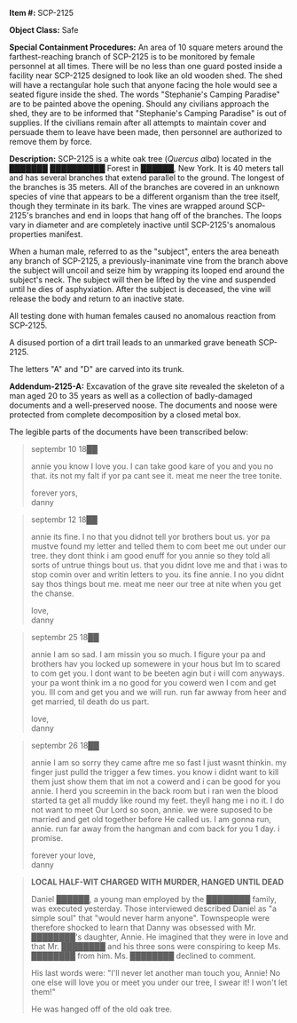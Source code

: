 **Item #:** SCP-2125

**Object Class:** Safe

**Special Containment Procedures:** An area of 10 square meters around the farthest-reaching branch of SCP-2125 is to be monitored by female personnel at all times. There will be no less than one guard posted inside a facility near SCP-2125 designed to look like an old wooden shed. The shed will have a rectangular hole such that anyone facing the hole would see a seated figure inside the shed. The words "Stephanie's Camping Paradise" are to be painted above the opening. Should any civilians approach the shed, they are to be informed that "Stephanie's Camping Paradise" is out of supplies. If the civilians remain after all attempts to maintain cover and persuade them to leave have been made, then personnel are authorized to remove them by force.

**Description:** SCP-2125 is a white oak tree (_Quercus alba_) located in the ███████ ██████████ Forest in ██████, New York. It is 40 meters tall and has several branches that extend parallel to the ground. The longest of the branches is 35 meters. All of the branches are covered in an unknown species of vine that appears to be a different organism than the tree itself, though they terminate in its bark. The vines are wrapped around SCP-2125's branches and end in loops that hang off of the branches. The loops vary in diameter and are completely inactive until SCP-2125's anomalous properties manifest.

When a human male, referred to as the "subject", enters the area beneath any branch of SCP-2125, a previously-inanimate vine from the branch above the subject will uncoil and seize him by wrapping its looped end around the subject's neck. The subject will then be lifted by the vine and suspended until he dies of asphyxiation. After the subject is deceased, the vine will release the body and return to an inactive state.

All testing done with human females caused no anomalous reaction from SCP-2125.

A disused portion of a dirt trail leads to an unmarked grave beneath SCP-2125.

The letters "A" and "D" are carved into its trunk.

**Addendum-2125-A:** Excavation of the grave site revealed the skeleton of a man aged 20 to 35 years as well as a collection of badly-damaged documents and a well-preserved noose. The documents and noose were protected from complete decomposition by a closed metal box.

The legible parts of the documents have been transcribed below:

> septembr 10 18██
> 
> annie you know I love you. I can take good kare of you and you no that. its not my falt if yor pa cant see it. meat me neer the tree tonite.
> 
> forever yors,  
> danny

> septembr 12 18██
> 
> annie its fine. I no that you didnot tell yor brothers bout us. yor pa mustve found my letter and telled them to com beet me out under our tree. they dont think i am good enuff for you annie so they told all sorts of untrue things bout us. that you didnt love me and that i was to stop comin over and writin letters to you. its fine annie. I no you didnt say thos things bout me. meat me neer our tree at nite when you get the chanse.
> 
> love,  
> danny

> septembr 25 18██
> 
> annie I am so sad. I am missin you so much. I figure your pa and brothers hav you locked up somewere in your hous but Im to scared to com get you. I dont want to be beeten agin but i will com anyways. your pa wont think im a no good for you cowerd wen I com and get you. Ill com and get you and we will run. run far awway from heer and get married, til death do us part.
> 
> love,  
> danny

> septembr 26 18██
> 
> annie I am so sorry they came aftre me so fast I just wasnt thinkin. my finger just pulld the trigger a few times. you know i didnt want to kill them just show them that im not a cowerd and i can be good for you annie. I herd you screemin in the back room but i ran wen the blood started ta get all muddy like round my feet. theyll hang me i no it. I do not want to meet Our Lord so soon, annie. we were suposed to be married and get old together before He called us. I am gonna run, annie. run far away from the hangman and com back for you 1 day. i promise.
> 
> forever your love,  
> danny

> **LOCAL HALF-WIT CHARGED WITH MURDER, HANGED UNTIL DEAD**
> 
> Daniel ██████, a young man employed by the ████████ family, was executed yesterday. Those interviewed described Daniel as "a simple soul" that "would never harm anyone". Townspeople were therefore shocked to learn that Danny was obsessed with Mr. ████████'s daughter, Annie. He imagined that they were in love and that Mr. ████████ and his three sons were conspiring to keep Ms. ████████ from him. Ms. ████████ declined to comment.
> 
> His last words were: "I'll never let another man touch you, Annie! No one else will love you or meet you under our tree, I swear it! I won't let them!"
> 
> He was hanged off of the old oak tree.